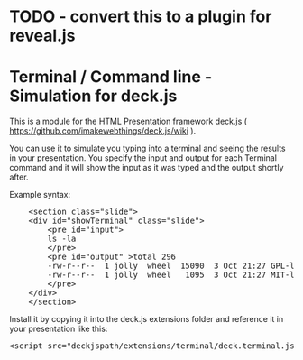 # TODO - convert this to a plugin for reveal.js

# Terminal / Command line - Simulation for deck.js

This is a module for the HTML Presentation framework deck.js ( https://github.com/imakewebthings/deck.js/wiki ).

You can use it to simulate you typing into a terminal and seeing the results in your presentation. You specify the input and output for each Terminal command and it will show the input as it was typed and the output shortly after.

Example syntax:
<pre>
	&lt;section class="slide"&gt;
	&lt;div id="showTerminal" class="slide"&gt;
		&lt;pre id="input"&gt;
		ls -la
		&lt;/pre&gt;
		&lt;pre id="output" &gt;total 296
		-rw-r--r--  1 jolly  wheel  15090  3 Oct 21:27 GPL-license.txt
		-rw-r--r--  1 jolly  wheel   1095  3 Oct 21:27 MIT-license.txt
		&lt;/pre&gt;
	&lt;/div&gt;
	&lt;/section&gt;
</pre>

Install it by copying it into the deck.js extensions folder and reference it in your presentation like this:
<pre>
&lt;script src="deckjspath/extensions/terminal/deck.terminal.js"&gt;&lt;/script&gt;
</pre>

 
